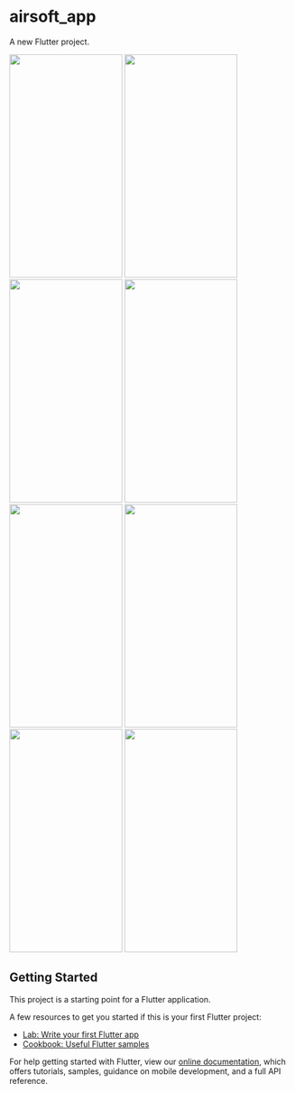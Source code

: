 # airsoft_app

A new Flutter project.

<img src="https://raw.githubusercontent.com/muftinurulazmi26/Final-Project-CodeHouse-Academy/tree/master/airsoft_app/Screenshot/Screenshot_1.jpeg" width="200" height="395">
<img src="https://raw.githubusercontent.com/muftinurulazmi26/Final-Project-CodeHouse-Academy/tree/master/airsoft_app/Screenshot/Screenshot_2.jpegg" width="200" height="395">
<img src="https://raw.githubusercontent.com/muftinurulazmi26/Final-Project-CodeHouse-Academy/tree/master/airsoft_app/Screenshot/Screenshot_3.jpeg" width="200" height="395">
<img src="https://raw.githubusercontent.com/muftinurulazmi26/Final-Project-CodeHouse-Academy/tree/master/airsoft_app/Screenshot/Screenshot_4.jpeg" width="200" height="395">
<img src="https://raw.githubusercontent.com/muftinurulazmi26/Final-Project-CodeHouse-Academy/tree/master/airsoft_app/Screenshot/Screenshot_5.jpeg" width="200" height="395">
<img src="https://raw.githubusercontent.com/muftinurulazmi26/Final-Project-CodeHouse-Academy/tree/master/airsoft_app/Screenshot/Screenshot_6.jpeg" width="200" height="395">
<img src="https://raw.githubusercontent.com/muftinurulazmi26/Final-Project-CodeHouse-Academy/tree/master/airsoft_app/Screenshot/Screenshot_7.jpeg" width="200" height="395">
<img src="https://raw.githubusercontent.com/muftinurulazmi26/Final-Project-CodeHouse-Academy/tree/master/airsoft_app/Screenshot/Screenshot_8.jpeg" width="200" height="395">

## Getting Started

This project is a starting point for a Flutter application.

A few resources to get you started if this is your first Flutter project:

- [Lab: Write your first Flutter app](https://flutter.dev/docs/get-started/codelab)
- [Cookbook: Useful Flutter samples](https://flutter.dev/docs/cookbook)

For help getting started with Flutter, view our
[online documentation](https://flutter.dev/docs), which offers tutorials,
samples, guidance on mobile development, and a full API reference.
